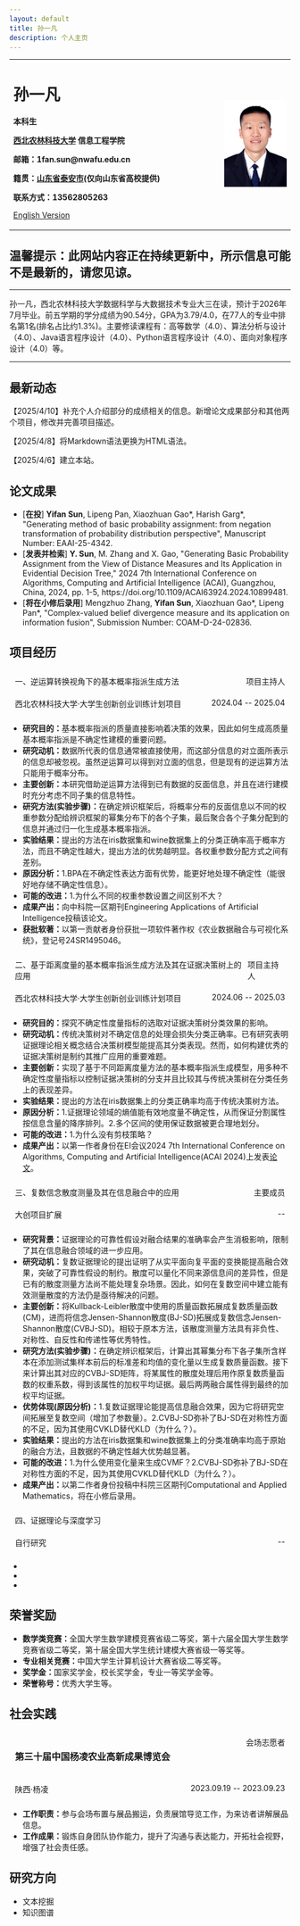 ```yaml
---
layout: default
title: 孙一凡
description: 个人主页
---
```


<div>
<table border="0">
  <tr>
    <td width="75%">
      <h1>孙一凡</h1>
      <p><b>本科生</b></p>
      <p><b><a href="https://nwafu.edu.cn" target="_blank" rel="noopener noreferrer">西北农林科技大学</a> 信息工程学院</b></p>
      <p><b>邮箱：1fan.sun@nwafu.edu.cn</b></p>
      <p><b>籍贯：<a href="https://baike.baidu.com/item/%E6%B3%B0%E5%AE%89%E5%B8%82/2459732" target="_blank" rel="noopener noreferrer">山东省泰安市</a>(仅向山东省高校提供)</b></p>
      <p><b>联系方式：13562805263</b></p>
      <p><a href="/index-en.html">English Version</a></p>
    </td>
    <td width="25%">
      <img src="/myavatar_white.jpg" width="100%">
    </td>
  </tr>
</table>
</div>

<h2>温馨提示：此网站内容正在持续更新中，所示信息可能不是最新的，请您见谅。</h2>

<hr>
<p>孙一凡，西北农林科技大学数据科学与大数据技术专业大三在读，预计于2026年7月毕业。前五学期的学分成绩为90.54分，GPA为3.79/4.0，在77人的专业中排名第1名(排名占比约1.3%)。主要修读课程有：高等数学（4.0）、算法分析与设计（4.0）、Java语言程序设计（4.0）、Python语言程序设计（4.0）、面向对象程序设计（4.0）等。</p>
<hr>


<h2>最新动态</h2>
<p>【2025/4/10】补充个人介绍部分的成绩相关的信息。新增论文成果部分和其他两个项目，修改并完善项目描述。</p>
<p>【2025/4/8】将Markdown语法更换为HTML语法。</p>
<p>【2025/4/6】建立本站。</p>

<h2>论文成果</h2>
<ul>
<li>[<strong>在投</strong>] <strong>Yifan Sun</strong>, Lipeng Pan, Xiaozhuan Gao*, Harish Garg*, "Generating method of basic probability assignment: from negation transformation of probability distribution perspective", Manuscript Number: EAAI-25-4342.</li>
<li>[<strong>发表并检索</strong>] <strong>Y. Sun</strong>, M. Zhang and X. Gao, "Generating Basic Probability Assignment from the View of Distance Measures and Its Application in Evidential Decision Tree," 2024 7th International Conference on Algorithms, Computing and Artificial Intelligence (ACAI), Guangzhou, China, 2024, pp. 1-5, https://doi.org/10.1109/ACAI63924.2024.10899481.</li>
<li>[<strong>将在小修后录用</strong>] Mengzhuo Zhang, <strong>Yifan Sun</strong>, Xiaozhuan Gao*, Lipeng Pan*, "Complex-valued belief divergence measure and its application on information fusion", Submission Number: COAM-D-24-02836.</li>
</ul>

<h2>项目经历</h2>

<div style="display: flex; justify-content: space-between; width: 100%; padding: 10px; box-sizing: border-box;">
<span>一、逆运算转换视角下的基本概率指派生成方法</span>
<span>项目主持人</span>
</div>
<div style="display: flex; justify-content: space-between; width: 100%; padding: 10px; box-sizing: border-box;">
<span>西北农林科技大学·大学生创新创业训练计划项目</span>
<span>2024.04 -- 2025.04</span>
</div>
<ul>
<li><strong>研究目的：</strong>基本概率指派的质量直接影响着决策的效果，因此如何生成高质量基本概率指派是不确定性建模的重要问题。</li>
<li><strong>研究动机：</strong>数据所代表的信息通常被直接使用，而这部分信息的对立面所表示的信息却被忽视。虽然逆运算可以得到对立面的信息，但是现有的逆运算方法只能用于概率分布。</li>
<li><strong>主要创新：</strong>本研究借助逆运算方法得到已有数据的反面信息，并且在进行建模时充分考虑不同子集的信息特性。</li>
<li><strong>研究方法(实验步骤)：</strong>在确定辨识框架后，将概率分布的反面信息以不同的权重参数分配给辨识框架的幂集分布下的各个子集，最后聚合各个子集分配到的信息并通过归一化生成基本概率指派。</li>
<li><strong>实验结果：</strong>提出的方法在iris数据集和wine数据集上的分类正确率高于概率方法，而且不确定性越大，提出方法的优势越明显。各权重参数分配方式之间有差别。</li>
<li><strong>原因分析：</strong>1.BPA在不确定性表达方面有优势，能更好地处理不确定性（能很好地存储不确定性信息）。</li>
<li><strong>可能的改进：</strong>1.为什么不同的权重参数设置之间区别不大？</li>
<li><strong>成果产出：</strong>向中科院一区期刊Engineering Applications of Artificial Intelligence投稿该论文。</li>
<li><strong>获批软著：</strong>以第一贡献者身份获批一项软件著作权《农业数据融合与可视化系统》，登记号24SR1495046。</li>
</ul>

<div style="display: flex; justify-content: space-between; width: 100%; padding: 10px; box-sizing: border-box;">
<span>二、基于距离度量的基本概率指派生成方法及其在证据决策树上的应用</span>
<span>项目主持人</span>
</div>
<div style="display: flex; justify-content: space-between; width: 100%; padding: 10px; box-sizing: border-box;">
<span>西北农林科技大学·大学生创新创业训练计划项目</span>
<span>2024.06 -- 2025.03</span>
</div>
<ul>
<li><strong>研究目的：</strong>探究不确定性度量指标的选取对证据决策树分类效果的影响。</li>
<li><strong>研究动机：</strong>传统决策树对不确定信息的处理会损失分类正确率。已有研究表明证据理论相关概念结合决策树模型能提高其分类表现。然而，如何构建优秀的证据决策树是制约其推广应用的重要难题。</li>
<li><strong>主要创新：</strong>实现了基于不同距离度量方法的基本概率指派生成模型，用多种不确定性度量指标以控制证据决策树的分支并且比较其与传统决策树在分类任务上的表现差异。</li>
<li><strong>实验结果：</strong>提出的方法在iris数据集上的分类正确率均高于传统决策树方法。</li>
<li><strong>原因分析：</strong>1.证据理论领域的熵值能有效地度量不确定性，从而保证分割属性按信息含量的降序排列。2.多个区间的使用保证数据被更合理地划分。</li>
<li><strong>可能的改进：</strong>1.为什么没有剪枝策略？</li>
<li><strong>成果产出：</strong>以第一作者身份在EI会议2024 7th International Conference on Algorithms, Computing and Artificial Intelligence(ACAI 2024)上发表<a href="https://doi.org/10.1109/ACAI63924.2024.10899481" target="_blank" rel="noopener noreferrer">论文</a>。</li>
</ul>

<div style="display: flex; justify-content: space-between; width: 100%; padding: 10px; box-sizing: border-box;">
<span>三、复数信念散度测量及其在信息融合中的应用</span>
<span>主要成员</span>
</div>
<div style="display: flex; justify-content: space-between; width: 100%; padding: 10px; box-sizing: border-box;">
<span>大创项目扩展</span>
<span> -- </span>
</div>
<ul>
<li><strong>研究背景：</strong>证据理论的可靠性假设对融合结果的准确率会产生消极影响，限制了其在信息融合领域的进一步应用。</li>
<li><strong>研究动机：</strong>复数证据理论的提出证明了从实平面向复平面的变换能提高融合效果，突破了可靠性假设的制约。散度可以量化不同来源信息间的差异性，但是已有的散度测量方法尚不能处理复杂场景。因此，如何在复数空间中建立能有效测量散度的方法仍是亟待解决的问题。</li>
<li><strong>主要创新：</strong>将Kullback-Leibler散度中使用的质量函数拓展成复数质量函数(CM)，进而将信念Jensen-Shannon散度(BJ-SD)拓展成复数信念Jensen-Shannon散度(CVBJ-SD)。相较于原本方法，该散度测量方法具有非负性、对称性、自反性和传递性等优秀特性。</li>
<li><strong>研究方法(实验步骤)：</strong>在确定辨识框架后，计算出其幂集分布下各子集所含样本在添加测试集样本前后的标准差和均值的变化量以生成复数质量函数。接下来计算出其对应的CVBJ-SD矩阵，将某属性的散度处理后用作原复数质量函数的权重系数，得到该属性的加权平均证据。最后两两融合属性得到最终的加权平均证据。</li>
<li><strong>优势体现(原因分析)：</strong>1.复数证据理论能提高信息融合效果，因为它将研究空间拓展至复数空间（增加了参数量）。2.CVBJ-SD弥补了BJ-SD在对称性方面的不足，因为其使用CVKLD替代KLD（为什么？）。</li>
<li><strong>实验结果：</strong>提出的方法在iris数据集和wine数据集上的分类准确率均高于原始的融合方法，且数据的不确定性越大优势越显著。</li>
<li><strong>可能的改进：</strong>1.为什么使用变化量来生成CVMF？2.CVBJ-SD弥补了BJ-SD在对称性方面的不足，因为其使用CVKLD替代KLD（为什么？）。</li>
<li><strong>成果产出：</strong>以第二作者身份投稿中科院三区期刊Computational and Applied Mathematics，将在小修后录用。</li>
</ul>

<div style="display: flex; justify-content: space-between; width: 100%; padding: 10px; box-sizing: border-box;">
<span>四、证据理论与深度学习</span>
<span></span>
</div>
<div style="display: flex; justify-content: space-between; width: 100%; padding: 10px; box-sizing: border-box;">
<span>自行研究</span>
<span> -- </span>
</div>
<ul>
<li><strong></strong></li>
<li><strong></strong></li>
<li><strong></strong></li>
</ul>

<h2>荣誉奖励</h2>
<ul>
<li><strong>数学类竞赛：</strong>全国大学生数学建模竞赛省级二等奖，第十六届全国大学生数学竞赛省级二等奖，第十届全国大学生统计建模大赛省级一等奖等。</li>
<li><strong>专业相关竞赛：</strong>中国大学生计算机设计大赛省级二等奖等。</li>
<li><strong>奖学金：</strong>国家奖学金，校长奖学金，专业一等奖学金等。</li>
<li><strong>荣誉称号：</strong>优秀大学生等。</li>
</ul>

<h2>社会实践</h2>
<div style="display: flex; justify-content: space-between; width: 100%; padding: 10px; box-sizing: border-box;">
<h3><span>第三十届中国杨凌农业高新成果博览会</span></h3>
<span>会场志愿者</span>
</div>
<div style="display: flex; justify-content: space-between; width: 100%; padding: 10px; box-sizing: border-box;">
<span>陕西·杨凌</span>
<span>2023.09.19 -- 2023.09.23</span>
</div>
<ul>
<li><strong>工作职责：</strong>参与会场布置与展品搬运，负责展馆导览工作，为来访者讲解展品信息。</li>
<li><strong>工作成果：</strong>锻炼自身团队协作能力，提升了沟通与表达能力，开拓社会视野，增强了社会责任感。</li>
</ul>

<h2>研究方向</h2>
<ul>
<li>文本挖掘</li>
<li>知识图谱</li>
</ul>



